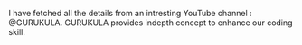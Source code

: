 I have fetched all the details from an intresting YouTube channel : @GURUKULA.
GURUKULA provides indepth concept to enhance our coding skill.
